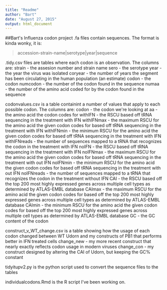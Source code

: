 ```yaml
---
title: "Readme"
author: "Bart"
date: "August 27, 2015"
output: html_document
---
```


##Bart's Influenza codon project
.fa files contain sequences.  The format is kinda wonky, it is: 
>accession-strain-name|serotype|year|sequence

.tidy.csv files are tables where each codon is an observation. The columns are:
strain - the assesion number and strain name
sero - the serotype
year - the year the virus was isolated
coryear - the number of years the segment has been circulating in the human population (an estimate)
codon - the codon
numcodon - the number of the codon found in the sequence
numaa - the number of the amino acid coded for by the codon found in the sequence

codonvalues.csv is a table containint a number of values that apply to each possible codon.  The columns are:
codon - the codon we're looking at
aa - the amino acid the codon codes for
withIFN - the RSCU based off tRNA sequencing in the treatment with IFN
withIFNmax - the maximum RSCU for the amino acid the given codon codes for based off tRNA sequencing in the treatment with IFN
withIFNmin - the minimum RSCU for the amino acid the given codon codes for based off tRNA sequencing in the treatment with IFN
withIFNreads - the number of sequences mapped to a tRNA that recognizes the codon in the treatment with IFN
noIFN - the RSCU based off tRNA sequencing in the treatment with IFN
noIFNmax - the maximum RSCU for the amino acid the given codon codes for based off tRNA sequencing in the treatment with out IFN
noIFNmin - the minimum RSCU for the amino acid the given codon codes for based off tRNA sequencing in the treatment with out IFN
noIFNreads - the number of sequences mapped to a tRNA that recognizes the codon in the treatment without IFN
CAI - the RSCU based off the top 200 most highly expressed genes across multiple cell types as determined by ATLAS-EMBL database
CAImax - the maximum RSCU for the amino acid the given codon codes for based off the top 200 most highly expressed genes across multiple cell types as determined by ATLAS-EMBL database
CAImin - the minimum RSCU for the amino acid the given codon codes for based off the top 200 most highly expressed genes across multiple cell types as determined by ATLAS-EMBL database
GC - the GC content of the codon

construct_v_WT_change.csv is a table showing how the usage of each codon changed between WT Udorn and my constructs of PB1 that performs better in IFN treated cells
change_new - my more recent construct that nearly exactly reflects codon usage in modern viruses
change_con - my construct designed by altering the CAI of Udorn, but keeping the GC% constant

tidyitupv2.py is the python script used to convert the sequence files to the tables

individualcodons.Rmd is the R script I've been working on.  